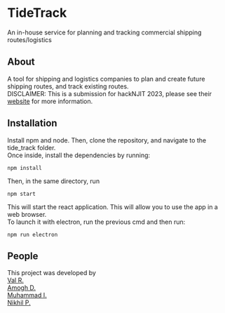 # TideTrack
An in-house service for planning and tracking commercial shipping routes/logistics

## About
A tool for shipping and logistics companies to plan and create future shipping routes, and track existing routes.
<br> DISCLAIMER: This is a submission for hackNJIT 2023, please see their [website](https://hacknjit.org/) for more information.

## Installation

Install npm and node. Then, clone the repository, and navigate to the tide_track folder. 
<br>Once inside, install the dependencies by running:
```
npm install
```

Then, in the same directory, run
```
npm start
```
This will start the react application. This will allow you to use the app in a web browser. 
<br>To launch it with electron, run the previous cmd and then run:
```
npm run electron
```

## People
This project was developed by
<br>
[Val R.](https://github.com/TeslaSTech)<br>
[Amogh D.](https://github.com/SilverArgente)<br>
[Muhammad I.](https://github.com/mu-ib)<br>
[Nikhil P.](https://github.com/phoenix7695)
